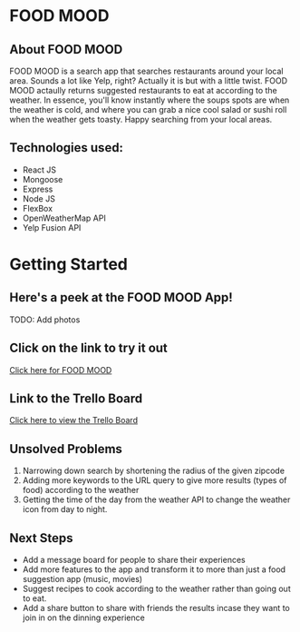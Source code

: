# FOOD MOOD

## About FOOD MOOD
FOOD MOOD is a search app that searches restaurants around your local area. Sounds a lot like Yelp, right? Actually it is but with a little twist. FOOD MOOD actaully returns suggested restaurants to eat at according to the weather. In essence, you'll know instantly where the soups spots are when the weather is cold, and where you can grab a nice cool salad or sushi roll when the weather gets toasty. Happy searching from your local areas. 

## Technologies used:
* React JS
* Mongoose
* Express
* Node JS
* FlexBox
* OpenWeatherMap API
* Yelp Fusion API

# Getting Started

## Here's a peek at the FOOD MOOD App!
TODO: Add photos

## Click on the link to try it out
[Click here for FOOD MOOD](https://hipfoodiemom.com/2017/10/28/chocolate-chip-sugar-cookies/)

## Link to the Trello Board
[Click here to view the Trello Board](https://trello.com/b/COXrtKKD/food-mood)

## Unsolved Problems
1. Narrowing down search by shortening the radius of the given zipcode
2. Adding more keywords to the URL query to give more results (types of food) according to the weather
3. Getting the time of the day from the weather API to change the weather icon from day to night.

## Next Steps
* Add a message board for people to share their experiences 
* Add more features to the app and transform it to more than just a food suggestion app (music, movies)
* Suggest recipes to cook according to the weather rather than going out to eat.
* Add a share button to share with friends the results incase they want to join in on the dinning experience